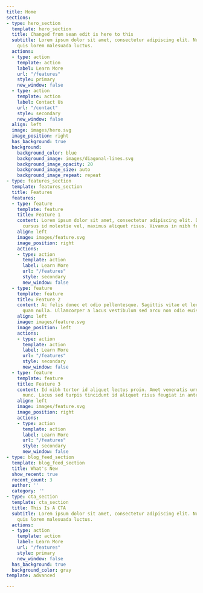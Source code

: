 ```yaml
---
title: Home
sections:
- type: hero_section
  template: hero_section
  title: Changed from sean edit is here to this
  subtitle: Lorem ipsum dolor sit amet, consectetur adipiscing elit. Nullam a metus
    quis lorem malesuada luctus.
  actions:
  - type: action
    template: action
    label: Learn More
    url: "/features"
    style: primary
    new_window: false
  - type: action
    template: action
    label: Contact Us
    url: "/contact"
    style: secondary
    new_window: false
  align: left
  image: images/hero.svg
  image_position: right
  has_background: true
  background:
    background_color: blue
    background_image: images/diagonal-lines.svg
    background_image_opacity: 20
    background_image_size: auto
    background_image_repeat: repeat
- type: features_section
  template: features_section
  title: Features
  features:
  - type: feature
    template: feature
    title: Feature 1
    content: Lorem ipsum dolor sit amet, consectetur adipiscing elit. Donec nisl ligula,
      cursus id molestie vel, maximus aliquet risus. Vivamus in nibh fringilla, fringilla.
    align: left
    image: images/feature.svg
    image_position: right
    actions:
    - type: action
      template: action
      label: Learn More
      url: "/features"
      style: secondary
      new_window: false
  - type: feature
    template: feature
    title: Feature 2
    content: Ac felis donec et odio pellentesque. Sagittis vitae et leo duis ut diam
      quam nulla. Ullamcorper a lacus vestibulum sed arcu non odio euismod lacinia.
    align: left
    image: images/feature.svg
    image_position: left
    actions:
    - type: action
      template: action
      label: Learn More
      url: "/features"
      style: secondary
      new_window: false
  - type: feature
    template: feature
    title: Feature 3
    content: Id nibh tortor id aliquet lectus proin. Amet venenatis urna cursus eget
      nunc. Lacus sed turpis tincidunt id aliquet risus feugiat in ante.
    align: left
    image: images/feature.svg
    image_position: right
    actions:
    - type: action
      template: action
      label: Learn More
      url: "/features"
      style: secondary
      new_window: false
- type: blog_feed_section
  template: blog_feed_section
  title: What's New
  show_recent: true
  recent_count: 3
  author: ''
  category: ''
- type: cta_section
  template: cta_section
  title: This Is A CTA
  subtitle: Lorem ipsum dolor sit amet, consectetur adipiscing elit. Nullam a metus
    quis lorem malesuada luctus.
  actions:
  - type: action
    template: action
    label: Learn More
    url: "/features"
    style: primary
    new_window: false
  has_background: true
  background_color: gray
template: advanced

---
```

